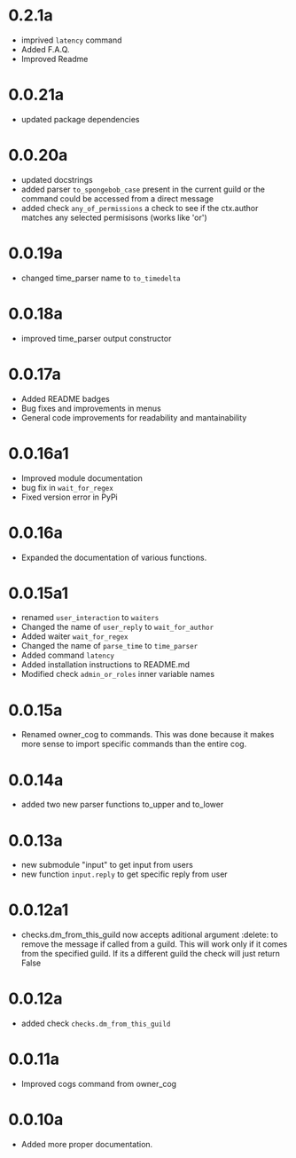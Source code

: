 # 0.2.1a
- imprived `latency` command
- Added F.A.Q.
- Improved Readme

# 0.0.21a 
- updated package dependencies

# 0.0.20a
- updated docstrings
- added parser `to_spongebob_case`
  present in the current guild or the command could be accessed from a direct message
- added check `any_of_permissions` a check to see if the ctx.author matches any selected permisisons (works like 'or') 


# 0.0.19a
- changed time_parser name to `to_timedelta`

# 0.0.18a
- improved time_parser output constructor

# 0.0.17a
- Added README badges
- Bug fixes and improvements in menus
- General code improvements for readability and mantainability

# 0.0.16a1
- Improved module documentation
- bug fix in `wait_for_regex`
- Fixed version error in PyPi

# 0.0.16a
- Expanded the documentation of various functions.

# 0.0.15a1
- renamed `user_interaction` to `waiters`
- Changed the name of `user_reply` to `wait_for_author`
- Added waiter `wait_for_regex`
- Changed the name of `parse_time` to `time_parser`
- Added command `latency`
- Added installation instructions to README.md
- Modified check `admin_or_roles` inner variable names

# 0.0.15a
- Renamed owner_cog to commands. 
  This was done because it makes more sense to import specific commands than the entire cog. 

# 0.0.14a 
- added two new parser functions to_upper and to_lower

# 0.0.13a
- new submodule "input" to get input from users
- new function `input.reply` to get specific reply from user

# 0.0.12a1
- checks.dm_from_this_guild now accepts aditional argument :delete: to remove the message if called from a guild. This will work only if it comes from the specified guild. If its a different guild the check will just return False


# 0.0.12a
- added check `checks.dm_from_this_guild` 

# 0.0.11a
- Improved cogs command from owner_cog

# 0.0.10a

- Added more proper documentation.